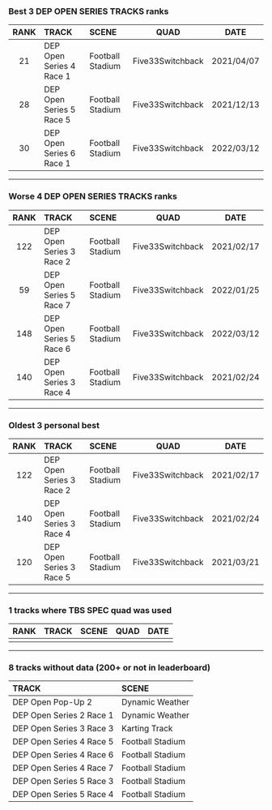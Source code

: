 ### Best 3 DEP OPEN SERIES TRACKS ranks
|RANK|TRACK|SCENE|QUAD|DATE|
|:---:|:---|:---|:---:|:---:|
|21|DEP Open Series 4 Race 1|Football Stadium|Five33Switchback|2021/04/07|
|28|DEP Open Series 5 Race 5|Football Stadium|Five33Switchback|2021/12/13|
|30|DEP Open Series 6 Race 1|Football Stadium|Five33Switchback|2022/03/12|
---
### Worse 4 DEP OPEN SERIES TRACKS ranks
|RANK|TRACK|SCENE|QUAD|DATE|
|:---:|:---|:---|:---:|:---:|
|122|DEP Open Series 3 Race 2|Football Stadium|Five33Switchback|2021/02/17|
|59|DEP Open Series 5 Race 7|Football Stadium|Five33Switchback|2022/01/25|
|148|DEP Open Series 5 Race 6|Football Stadium|Five33Switchback|2022/03/12|
|140|DEP Open Series 3 Race 4|Football Stadium|Five33Switchback|2021/02/24|
---
### Oldest 3 personal best
|RANK|TRACK|SCENE|QUAD|DATE|
|:---:|:---|:---|:---:|:---:|
|122|DEP Open Series 3 Race 2|Football Stadium|Five33Switchback|2021/02/17|
|140|DEP Open Series 3 Race 4|Football Stadium|Five33Switchback|2021/02/24|
|120|DEP Open Series 3 Race 5|Football Stadium|Five33Switchback|2021/03/21|
---
### 1 tracks where TBS SPEC quad was used
|RANK|TRACK|SCENE|QUAD|DATE|
|:---:|:---|:---|:---:|:---:|
||||||
---
### 8 tracks without data (200+ or not in leaderboard)
|TRACK|SCENE|
|:---|:---|
|DEP Open Pop-Up 2|Dynamic Weather|
|DEP Open Series 2 Race 1|Dynamic Weather|
|DEP Open Series 3 Race 3|Karting Track|
|DEP Open Series 4 Race 5|Football Stadium|
|DEP Open Series 4 Race 6|Football Stadium|
|DEP Open Series 4 Race 7|Football Stadium|
|DEP Open Series 5 Race 3|Football Stadium|
|DEP Open Series 5 Race 4|Football Stadium|
